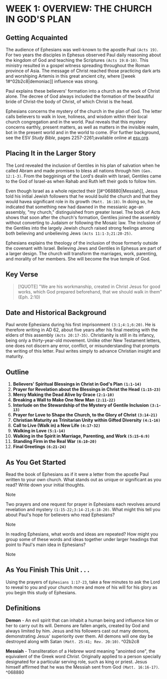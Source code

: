 # WEEK 1: OVERVIEW: THE CHURCH IN GOD'S PLAN

## Getting Acquainted
The audience of Ephesians was well-known to the apostle Pual `(Acts 19)`. For two years the disciples in Ephesus observed Paul daily reasoning about the kingdom of God and teaching the Scriptures `(Acts 19:8-10)`. This ministry resulted in a gospel witness spreading throughout the Roman province of Asia. The message of Christ reached those practicing dark arts and worshiping Artemis in this great ancient city, where [[week 1#^02b2c8|demoniac]] influence was strong.

Paul explains these believers' formation into a church as the work of Christ alone. The decree of God always included the formation of the beautiful bride of Christ-the body of Christ, of which Christ is the head.

Ephesians concerns the mystery of the church in the plan of God. The letter calls believers to walk in love, holiness, and wisdom within their local church congregation and in the world. Paul reveals that this mystery concerns earthly, present matters, as well as matters in the invisible realm, bot in the present world and in the world to come. (For further background, see the ESV *Study Bible*, pages 2257-2261;available online at [esv.org](https://www.esv.org/).

## Placing It in the Larger Story
The Lord revealed the inclusion of Gentiles in his plan of salvation when he called Abram and made promises to bless all nations through him `(Gen. 12:1-3)`. From the begginings of the Lord's dealin with Israel, Gentiles came to the God of Israel-as when Rahab and Ruth left their gods to follow him.

Even though Israel as a whole rejected their [[#^068880|Messiah]], Jesus told his initial Jewish followers that he would build the church and that they would havea significant role in its growth `(Matt. 16:18)`. In doing so, he indicated that something new had dawned in the messianic age-an assembly, "my church," distinguished from greater Israel. The book of Acts shows that soon after the church's formation, Gentiles joined the assembly without converting to Judaism or following the Mosaic law. The inclusion of the Gentiles into the largely Jewish church raised strong feelings among both believing and unbelieving Jews `(Acts 11:1-3;21:20-25)`.

Ephesians explains the theology of the inclusion of those formerly outside the covenant with Israel. Believing Jews and Gentiles in Ephesus are part of a larger design. The church will transform the marriages, work, parenting, and morality of her members. She will become the true temple of God.

## Key Verse
> [!QUOTE]
> "We are his workmanship, created in Christ Jesus for good works, which God prepared beforehand, that we should walk in them" (Eph. 2:10)

## Date and Historical Background
Paul wrote Ephesians during his first imprisonment `(3:1;4:1;6:20)`. He is therefore writing in AD 62, about five years after his final meeting with the elders of this assembly `(Acts 20:17-35)`. Christianity is still in its infancy, being only a thirty-year-old movement. Unlike other New Testament letters, one does not discern any error, conflict, or misunderstanding that prompts the writing of this letter. Paul writes simply to advance Christian insight and maturity.

## Outline
1. **Believers' Spiritual Blessings in Christ in God's Plan `(1:1-14)`**
2. **Prayer for Revelation about the Blessings in Christ the Head `(1:15-23)`**
3. **Mercy Making the Dead Alive by Grace `(2:1-10)`**
4. **Breaking a Wall to Make One New Man `(2:11-22)`**
5. **Interlude on the Stewardship of the Mystery of Gentile Inclusion `(3:1-13)`**
6. **Prayer for Love to Shape the Church, to the Glory of Christ `(3:14-21)`**
7. **Christian Maturity as Trinitarian Unity within Gifted Diversity `(4:1-16)`**
8. **Call to Live (Walk in) a New Life `(4:17-32)`**
9. **Walking in Love `(5:1-14)`**
10. **Walking in the Spirit in Marriage, Parenting, and Work `(5:15-6:9)`**
11. **Standing Firm in the Real War `(6:10-20)`**
12. **Final Greetings `(6:21-24)`**

## As You Get Started
Read the book of Ephesians as if it were a letter from the apostle Paul written to your own church. What stands out as unique or significant as you read? Write down your initial thoughts.

> [!NOTE]

Two prayers and one request for prayer in Ephesians each revolves around revelation and mystery `(1:15-22;3:14-21;6:18-20)`. What might this tell you about Paul's hope for believers who read Ephesians?

> [!NOTE]

In reading Ephesians, what words and ideas are repeated? How might you group some of these words and ideas together under larger headings that point to Paul's main idea in Ephesians?

> [!NOTE]

## As You Finish This Unit . . . 
Using the prayers of `Ephesians 1:17-23`, take a few minutes to ask the Lord to reveal to you and your church more and more of his will for his glory as you begin this study of Ephesians.

## Definitions
**Demon** - An evil spirit that can inhabit a human being and influence him or her to carry out its will. Demons are fallen angels, created by God and always limited by him. Jesus and his followers cast out many demons, demonstrating Jesus' superiority over them. All demons will one day be destroyed along with Satan `(Matt. 25:41; Rev. 20:10)`. ^02b2c8

**Messiah** - Transliteration of a Hebrew word meaning "anointed one", the equivalent of the Greek word *Christ*. Originally applied to a person specially designated for a particular serving role, such as king or priest. Jesus himself affirmed that he was the Messiah sent from God `(Matt. 16:16-17)`. ^068880